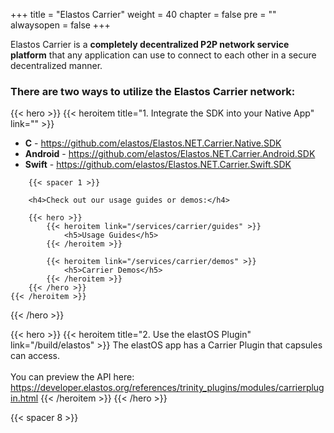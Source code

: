

+++
title = "Elastos Carrier"
weight = 40
chapter = false
pre = ""
alwaysopen = false
+++

Elastos Carrier is a **completely decentralized P2P network service platform** that any application can use to connect
to each other in a secure decentralized manner.

### There are two ways to utilize the Elastos Carrier network:

{{< hero >}}
    {{< heroitem title="1. Integrate the SDK into your Native App" link="" >}}
        <ul>
            <li>
                <b>C</b> - <a style="font-weight: 300;" href="https://github.com/elastos/Elastos.NET.Carrier.Native.SDK" target="_blank">https://github.com/elastos/Elastos.NET.Carrier.Native.SDK</a>
            </li>
            <li>
                <b>Android</b> - <a style="font-weight: 300;" href="https://github.com/elastos/Elastos.NET.Carrier.Android.SDK" target="_blank">https://github.com/elastos/Elastos.NET.Carrier.Android.SDK</a>
            </li>
            <li>
                <b>Swift</b> - <a style="font-weight: 300;" href="https://github.com/elastos/Elastos.NET.Carrier.Swift.SDK" target="_blank">https://github.com/elastos/Elastos.NET.Carrier.Swift.SDK</a>
            </li>
        </ul>
        
        {{< spacer 1 >}}
        
        <h4>Check out our usage guides or demos:</h4> 
        
        {{< hero >}}
            {{< heroitem link="/services/carrier/guides" >}}
                <h5>Usage Guides</h5>
            {{< /heroitem >}}
            
            {{< heroitem link="/services/carrier/demos" >}}
                <h5>Carrier Demos</h5>
            {{< /heroitem >}}
        {{< /hero >}}
    {{< /heroitem >}}
{{< /hero >}}


{{< hero >}}
    {{< heroitem title="2. Use the elastOS Plugin" link="/build/elastos" >}}
        The elastOS app has a Carrier Plugin that capsules can access.<br/>
        <br/>
        You can preview the API here: 
        <a href="https://developer.elastos.org/references/trinity_plugins/modules/carrierplugin.html" target="_blank" onclick="event.stopPropagation();">
            https://developer.elastos.org/references/trinity_plugins/modules/carrierplugin.html
        </a>
    {{< /heroitem >}}
{{< /hero >}}

{{< spacer 8 >}}
